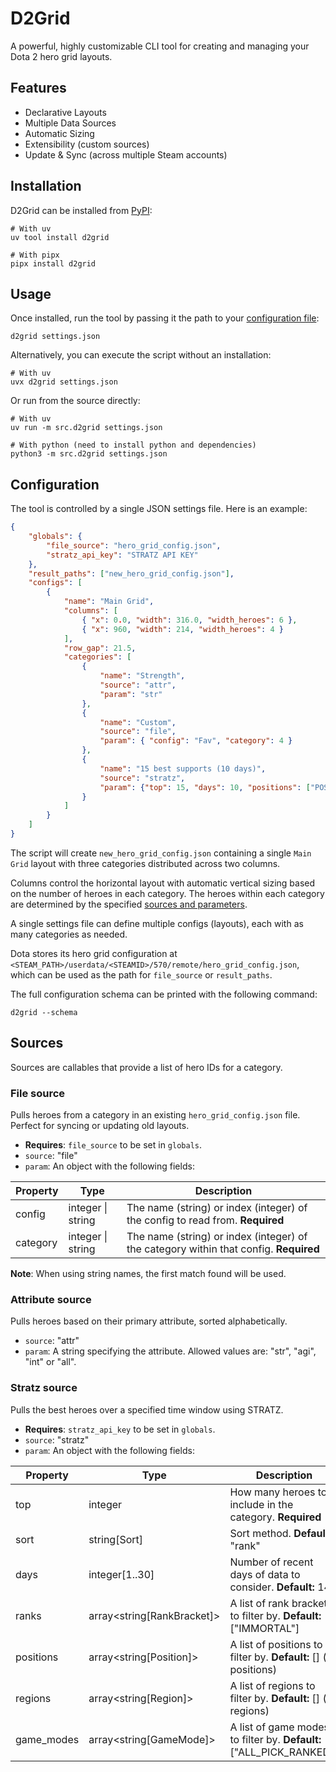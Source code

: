 # D2Grid

A powerful, highly customizable CLI tool for creating and managing your Dota 2 hero grid layouts.

## Features

- Declarative Layouts
- Multiple Data Sources
- Automatic Sizing
- Extensibility (custom sources)
- Update & Sync (across multiple Steam accounts)

## Installation

D2Grid can be installed from [PyPI](https://pypi.org/project/d2grid/):

```shell
# With uv
uv tool install d2grid
```

```shell
# With pipx
pipx install d2grid
```

## Usage

Once installed, run the tool by passing it the path to your [configuration file](#configuration):

```shell
d2grid settings.json
```

Alternatively, you can execute the script without an installation:

```shell
# With uv
uvx d2grid settings.json
```

Or run from the source directly:

```shell
# With uv
uv run -m src.d2grid settings.json
```

```shell
# With python (need to install python and dependencies)
python3 -m src.d2grid settings.json
```

## Configuration

The tool is controlled by a single JSON settings file. Here is an example:

```json
{
    "globals": {
        "file_source": "hero_grid_config.json",
        "stratz_api_key": "STRATZ API KEY"
    },
    "result_paths": ["new_hero_grid_config.json"],
    "configs": [
        {
            "name": "Main Grid",
            "columns": [
                { "x": 0.0, "width": 316.0, "width_heroes": 6 },
                { "x": 960, "width": 214, "width_heroes": 4 }
            ],
            "row_gap": 21.5,
            "categories": [
                {
                    "name": "Strength",
                    "source": "attr",
                    "param": "str"
                },
                {
                    "name": "Custom",
                    "source": "file",
                    "param": { "config": "Fav", "category": 4 }
                },
                {
                    "name": "15 best supports (10 days)",
                    "source": "stratz",
                    "param": {"top": 15, "days": 10, "positions": ["POSITION_4", "POSITION_5"]}
                }
            ]
        }
    ]
}
```

The script will create `new_hero_grid_config.json` containing a single `Main Grid` layout with three
categories distributed across two columns.

Columns control the horizontal layout with automatic vertical sizing based on the number of heroes in each category. The
heroes within each category are determined by the specified [sources and parameters](#sources).

A single settings file can define multiple configs (layouts), each with as many categories as needed.

Dota stores its hero grid configuration at `<STEAM_PATH>/userdata/<STEAMID>/570/remote/hero_grid_config.json`, which can
be used as the path for `file_source` or `result_paths`.

The full configuration schema can be printed with the following command:

```shell
d2grid --schema
```

## Sources

Sources are callables that provide a list of hero IDs for a category.

### File source

Pulls heroes from a category in an existing `hero_grid_config.json` file. Perfect for syncing or updating old layouts.

- **Requires**: `file_source` to be set in `globals`.
- `source`: "file"
- `param`: An object with the following fields:
  
| Property | Type              | Description                                                                           |
|----------|-------------------|---------------------------------------------------------------------------------------|
| config   | integer \| string | The name (string) or index (integer) of the config to read from. **Required**         |
| category | integer \| string | The name (string) or index (integer) of the category within that config. **Required** |

**Note**: When using string names, the first match found will be used.

### Attribute source

Pulls heroes based on their primary attribute, sorted alphabetically.

- `source`: "attr"
- `param`: A string specifying the attribute. Allowed values are: "str", "agi", "int" or "all".

### Stratz source

Pulls the best heroes over a specified time window using STRATZ.

- **Requires**: `stratz_api_key` to be set in `globals`.
- `source`: "stratz"
- `param`: An object with the following fields:
  
| Property   | Type                       | Description                                                         |
|------------|----------------------------|---------------------------------------------------------------------|
| top        | integer                    | How many heroes to include in the category. **Required**            |
| sort       | string[Sort]               | Sort method. **Default:** "rank"                                    |
| days       | integer[1..30]             | Number of recent days of data to consider. **Default:** 14          |
| ranks      | array<string[RankBracket]> | A list of rank brackets to filter by. **Default:** ["IMMORTAL"]     |
| positions  | array<string[Position]>    | A list of positions to filter by. **Default:** [] (all positions)   |
| regions    | array<string[Region]>      | A list of regions to filter by. **Default:** [] (all regions)       |
| game_modes | array<string[GameMode]>    | A list of game modes to filter by. **Default:** ["ALL_PICK_RANKED"] |
